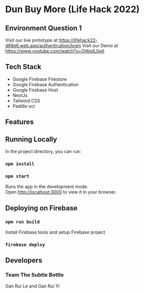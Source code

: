 # Dun Buy More (Life Hack 2022) 
## Environment Question 1
Visit our live prototype at https://lifehack22-d68e6.web.app/authentication/login
Visit our Demo at https://www.youtube.com/watch?v=OItbglLGelI

## Tech Stack
- Google Firebase Firestore
- Google Firebase Authentication
- Google Firebase Host
- NextJs
- Tailwind CSS
- Paddle ocr

## Features


## Running Locally
In the project directory, you can run:

### `npm install`
### `npm start`

Runs the app in the development mode.\
Open [http://localhost:3000](http://localhost:3000) to view it in your browser.

## Deploying on Firebase

### `npm run build`
Install Firebase tools and setup Firebase project
### `firebase deploy`

## Developers
### Team The Subtle Bottle
Gan Rui Le and Gan Rui Yi
